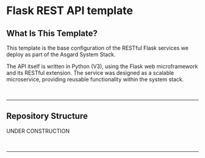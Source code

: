 # Flask REST API template
## What Is This Template?
This template is the base configuration of the RESTful Flask services we deploy as part of the Asgard System Stack.

The API itself is written in Python (V3), using the Flask web microframework and its RESTful extension. The service was designed as a scalable microservice, providing reusable functionality within the system stack.

<br>

---

## Repository Structure
UNDER CONSTRUCTION

<br>

---
